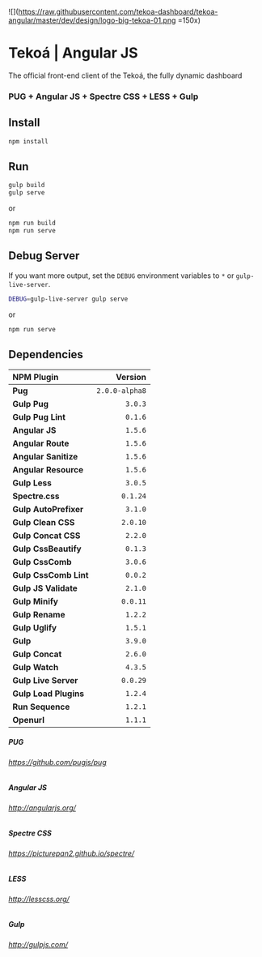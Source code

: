![](https://raw.githubusercontent.com/tekoa-dashboard/tekoa-angular/master/dev/design/logo-big-tekoa-01.png =150x)

# Tekoá | Angular JS
The official front-end client of the Tekoá, the fully dynamic dashboard

### PUG + Angular JS + Spectre CSS + LESS + Gulp

## Install
```sh
npm install
```

## Run
```sh
gulp build
gulp serve
```
or
```sh
npm run build
npm run serve
```

## Debug Server
If you want more output, set the `DEBUG` environment variables to `*` or `gulp-live-server`.
```sh
DEBUG=gulp-live-server gulp serve
```
or
```sh
npm run serve
```

## Dependencies
| NPM Plugin | Version |
| :--- | ---: |
| **Pug** | `2.0.0-alpha8` |
| **Gulp Pug** | `3.0.3` |
| **Gulp Pug Lint** | `0.1.6` |
| **Angular JS** | `1.5.6` |
| **Angular Route** | `1.5.6` |
| **Angular Sanitize** | `1.5.6` |
| **Angular Resource** | `1.5.6` |
| **Gulp Less** | `3.0.5` |
| **Spectre.css** | `0.1.24` |
| **Gulp AutoPrefixer** | `3.1.0` |
| **Gulp Clean CSS** | `2.0.10` |
| **Gulp Concat CSS** | `2.2.0` |
| **Gulp CssBeautify** | `0.1.3` |
| **Gulp CssComb** | `3.0.6` |
| **Gulp CssComb Lint** | `0.0.2` |
| **Gulp JS Validate** | `2.1.0` |
| **Gulp Minify** | `0.0.11` |
| **Gulp Rename** | `1.2.2` |
| **Gulp Uglify** | `1.5.1` |
| **Gulp** | ` 3.9.0` |
| **Gulp Concat** | `2.6.0` |
| **Gulp Watch** | `4.3.5` |
| **Gulp Live Server** | `0.0.29` |
| **Gulp Load Plugins** | `1.2.4` |
| **Run Sequence** | `1.2.1` |
| **Openurl** | `1.1.1` |


##### PUG
###### https://github.com/pugjs/pug

##### Angular JS
###### http://angularjs.org/

##### Spectre CSS
###### https://picturepan2.github.io/spectre/

##### LESS
###### http://lesscss.org/

##### Gulp
###### http://gulpjs.com/
